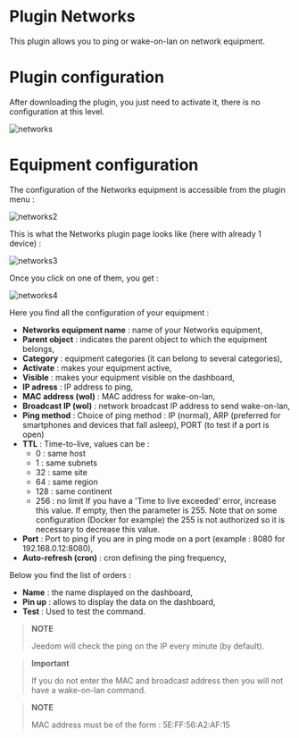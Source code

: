 # Plugin Networks

This plugin allows you to ping or wake-on-lan on network equipment.

# Plugin configuration

After downloading the plugin, you just need to activate it, there is no configuration at this level.

![networks](./images/networks.PNG)

# Equipment configuration

The configuration of the Networks equipment is accessible from the plugin menu :

![networks2](./images/networks2.PNG)

This is what the Networks plugin page looks like (here with already 1 device) :

![networks3](./images/networks3.PNG)

Once you click on one of them, you get :

![networks4](./images/networks4.PNG)

Here you find all the configuration of your equipment :

-   **Networks equipment name** : name of your Networks equipment,
-   **Parent object** : indicates the parent object to which the equipment belongs,
-   **Category** : equipment categories (it can belong to several categories),
-   **Activate** : makes your equipment active,
-   **Visible** : makes your equipment visible on the dashboard,
-   **IP adress** : IP address to ping,
-   **MAC address (wol)** : MAC address for wake-on-lan,
-   **Broadcast IP (wol)** : network broadcast IP address to send wake-on-lan,
-   **Ping method** : Choice of ping method : IP (normal), ARP (preferred for smartphones and devices that fall asleep), PORT (to test if a port is open)
-   **TTL** : Time-to-live, values ​​can be :
    - 0 : same host
    - 1 : same subnets
    - 32 : same site
    - 64 : same region
    - 128 : same continent
    - 256 : no limit
    If you have a 'Time to live exceeded' error, increase this value. If empty, then the parameter is 255. Note that on some configuration (Docker for example) the 255 is not authorized so it is necessary to decrease this value.
-   **Port** : Port to ping if you are in ping mode on a port (example : 8080 for 192.168.0.12:8080),
-   **Auto-refresh (cron)** : cron defining the ping frequency,

Below you find the list of orders :

-   **Name** : the name displayed on the dashboard,
-   **Pin up** : allows to display the data on the dashboard,
-   **Test** : Used to test the command.

> **NOTE**
>
> Jeedom will check the ping on the IP every minute (by default).

> **Important**
>
> If you do not enter the MAC and broadcast address then you will not have a wake-on-lan command.

> **NOTE**
>
> MAC address must be of the form : 5E:FF:56:A2:AF:15
